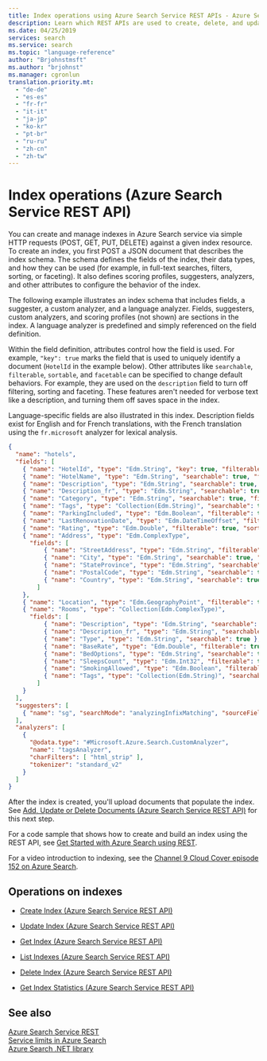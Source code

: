 ```yaml
---
title: Index operations using Azure Search Service REST APIs - Azure Search
description: Learn which REST APIs are used to create, delete, and update Azure Search index definitions.
ms.date: 04/25/2019
services: search
ms.service: search
ms.topic: "language-reference"
author: "Brjohnstmsft"
ms.author: "brjohnst"
ms.manager: cgronlun
translation.priority.mt:
  - "de-de"
  - "es-es"
  - "fr-fr"
  - "it-it"
  - "ja-jp"
  - "ko-kr"
  - "pt-br"
  - "ru-ru"
  - "zh-cn"
  - "zh-tw"
---
```

# Index operations (Azure Search Service REST API)

You can create and manage indexes in Azure Search service via simple HTTP requests (POST, GET, PUT, DELETE) against a given index resource. To create an index, you first POST a JSON document that describes the index schema. The schema defines the fields of the index, their data types, and how they can be used (for example, in full-text searches, filters, sorting, or faceting). It also defines scoring profiles, suggesters, analyzers, and other attributes to configure the behavior of the index.

The following example illustrates an index schema that includes fields, a suggester, a custom analyzer, and a language analyzer. Fields, suggesters, custom analyzers, and scoring profiles (not shown) are sections in the index. A language analyzer is predefined and simply referenced on the field definition.

Within the field definition, attributes control how the field is used. For example, `"key": true` marks the field that is used to uniquely identify a document (`HotelId` in the example below). Other attributes like `searchable`, `filterable`, `sortable`, and `facetable` can be specified to change default behaviors. For example, they are used on the `description` field to turn off filtering, sorting and faceting. These features aren't needed for verbose text like a description, and turning them off saves space in the index.

Language-specific fields are also illustrated in this index. Description fields exist for English and for French translations, with the French translation using the `fr.microsoft` analyzer for lexical analysis.


```json  
{
  "name": "hotels",  
  "fields": [
    { "name": "HotelId", "type": "Edm.String", "key": true, "filterable": true },
    { "name": "HotelName", "type": "Edm.String", "searchable": true, "filterable": false, "sortable": true, "facetable": false },
    { "name": "Description", "type": "Edm.String", "searchable": true, "filterable": false, "sortable": false, "facetable": false, "analyzer": "en.microsoft" },
    { "name": "Description_fr", "type": "Edm.String", "searchable": true, "filterable": false, "sortable": false, "facetable": false, "analyzer": "fr.microsoft" },
    { "name": "Category", "type": "Edm.String", "searchable": true, "filterable": true, "sortable": true, "facetable": true },
    { "name": "Tags", "type": "Collection(Edm.String)", "searchable": true, "filterable": true, "sortable": false, "facetable": true, "analyzer": "tagsAnalyzer" },
    { "name": "ParkingIncluded", "type": "Edm.Boolean", "filterable": true, "sortable": true, "facetable": true },
    { "name": "LastRenovationDate", "type": "Edm.DateTimeOffset", "filterable": true, "sortable": true, "facetable": true },
    { "name": "Rating", "type": "Edm.Double", "filterable": true, "sortable": true, "facetable": true },
    { "name": "Address", "type": "Edm.ComplexType", 
      "fields": [
    	  { "name": "StreetAddress", "type": "Edm.String", "filterable": false, "sortable": false, "facetable": false, "searchable": true },
    	  { "name": "City", "type": "Edm.String", "searchable": true, "filterable": true, "sortable": true, "facetable": true },
    	  { "name": "StateProvince", "type": "Edm.String", "searchable": true, "filterable": true, "sortable": true, "facetable": true },
    	  { "name": "PostalCode", "type": "Edm.String", "searchable": true, "filterable": true, "sortable": true, "facetable": true },
    	  { "name": "Country", "type": "Edm.String", "searchable": true, "filterable": true, "sortable": true, "facetable": true }
    	]
    },
    { "name": "Location", "type": "Edm.GeographyPoint", "filterable": true, "sortable": true },
    { "name": "Rooms", "type": "Collection(Edm.ComplexType)", 
      "fields": [
    	  { "name": "Description", "type": "Edm.String", "searchable": true, "filterable": false, "sortable": false, "facetable": false, "analyzer": "en.lucene" },
    	  { "name": "Description_fr", "type": "Edm.String", "searchable": true, "filterable": false, "sortable": false, "facetable": false, "analyzer": "fr.lucene" },
    	  { "name": "Type", "type": "Edm.String", "searchable": true },
    	  { "name": "BaseRate", "type": "Edm.Double", "filterable": true, "facetable": true },
    	  { "name": "BedOptions", "type": "Edm.String", "searchable": true },
    	  { "name": "SleepsCount", "type": "Edm.Int32", "filterable": true, "facetable": true },
    	  { "name": "SmokingAllowed", "type": "Edm.Boolean", "filterable": true, "facetable": true },
    	  { "name": "Tags", "type": "Collection(Edm.String)", "searchable": true, "filterable": true, "facetable": true, "analyzer": "tagsAnalyzer" }
    	]
    }
  ],
  "suggesters": [
  	{ "name": "sg", "searchMode": "analyzingInfixMatching", "sourceFields": ["HotelName"] }
  ],
  "analyzers": [
    {
      "@odata.type": "#Microsoft.Azure.Search.CustomAnalyzer",	
      "name": "tagsAnalyzer",
      "charFilters": [ "html_strip" ],	
      "tokenizer": "standard_v2"	
    }
  ]
}  
```  

 After the index is created, you'll upload documents that populate the index. See [Add, Update or Delete Documents &#40;Azure Search Service REST API&#41;](addupdate-or-delete-documents.md) for this next step.  

 For a code sample that shows how to create and build an index using the REST API, see [Get Started with Azure Search using REST](https://github.com/Azure-Samples/search-rest-api-getting-started).  

 For a video introduction to indexing, see the [Channel 9 Cloud Cover episode 152 on Azure Search](https://channel9.msdn.com/Shows/Cloud+Cover/Cloud-Cover-152-Azure-Search-with-Liam-Cavanagh).  

## Operations on indexes  

-   [Create Index &#40;Azure Search Service REST API&#41;](create-index.md)  

-   [Update Index &#40;Azure Search Service REST API&#41;](update-index.md)  

-   [Get Index &#40;Azure Search Service REST API&#41;](get-index.md)  

-   [List Indexes &#40;Azure Search Service REST API&#41;](list-indexes.md)  

-   [Delete Index &#40;Azure Search Service REST API&#41;](delete-index.md)  

-   [Get Index Statistics &#40;Azure Search Service REST API&#41;](get-index-statistics.md)  

## See also  
 [Azure Search Service REST](index.md)   
 [Service limits in Azure Search](https://azure.microsoft.com/documentation/articles/search-limits-quotas-capacity/)   
 [Azure Search .NET library](https://docs.microsoft.com/dotnet/api/overview/azure/search?view=azure-dotnet)  
